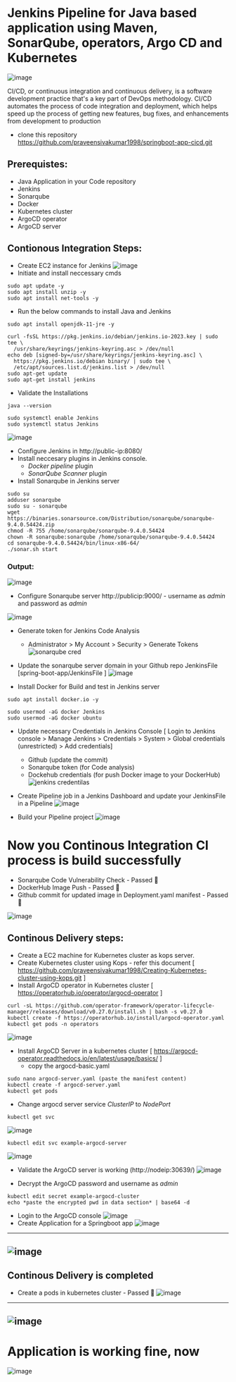 # Jenkins Pipeline for Java based application using Maven, SonarQube, operators, Argo CD and Kubernetes
![image](https://github.com/praveensivakumar1998/springboot-app-cicd/assets/108512714/8e16f73e-1c8b-4c3f-b7e0-87e8c09d208a)


CI/CD, or continuous integration and continuous delivery, is a software development practice that's a key part of DevOps methodology. CI/CD automates the process of code integration and deployment, which helps speed up the process of getting new features, bug fixes, and enhancements from development to production

- clone this repository https://github.com/praveensivakumar1998/springboot-app-cicd.git

## Prerequistes:
* Java Application in your Code repository
* Jenkins
* Sonarqube
* Docker
* Kubernetes cluster
* ArgoCD operator
* ArgoCD server

## Contionous Integration Steps:
* Create EC2 instance for Jenkins
  ![image](https://github.com/praveensivakumar1998/springboot-app-cicd/assets/108512714/c054578d-a751-46e8-a5a2-c6c3b40f69ca)
* Initiate and install neccessary cmds
```
sudo apt update -y
sudo apt install unzip -y
sudo apt install net-tools -y
```
* Run the below commands to install Java and Jenkins
```
sudo apt install openjdk-11-jre -y

curl -fsSL https://pkg.jenkins.io/debian/jenkins.io-2023.key | sudo tee \
  /usr/share/keyrings/jenkins-keyring.asc > /dev/null
echo deb [signed-by=/usr/share/keyrings/jenkins-keyring.asc] \
  https://pkg.jenkins.io/debian binary/ | sudo tee \
  /etc/apt/sources.list.d/jenkins.list > /dev/null
sudo apt-get update
sudo apt-get install jenkins
```
* Validate the Installations
```
java --version
```
```
sudo systemctl enable Jenkins
sudo systemctl status Jenkins
```
![image](https://github.com/praveensivakumar1998/springboot-app-cicd/assets/108512714/cf5c1694-5023-47dd-8c14-b7bba08e7d08)

* Configure Jenkins in http://public-ip:8080/
* Install neccesary plugins in Jenkins console.
  * *Docker pipeline* plugin
  * *SonarQube Scanner* plugin
* Install Sonarqube in Jenkins server
```
sudo su 
adduser sonarqube
sudo su - sonarqube
wget https://binaries.sonarsource.com/Distribution/sonarqube/sonarqube-9.4.0.54424.zip
chmod -R 755 /home/sonarqube/sonarqube-9.4.0.54424
chown -R sonarqube:sonarqube /home/sonarqube/sonarqube-9.4.0.54424
cd sonarqube-9.4.0.54424/bin/linux-x86-64/
./sonar.sh start
```
### Output:
![image](https://github.com/praveensivakumar1998/springboot-app-cicd/assets/108512714/54472d8c-022e-4beb-b6d8-9f80a15e71d4)

* Configure Sonarqube server http://publicip:9000/ - username as *admin* and password as *admin*

![image](https://github.com/praveensivakumar1998/springboot-app-cicd/assets/108512714/a7b0b23c-6f8c-41fc-955d-44d7477d8fd2)
* Generate token for Jenkins Code Analysis
    * Administrator > My Account > Security > Generate Tokens
    ![sonarqube cred](https://github.com/praveensivakumar1998/springboot-app-cicd/assets/108512714/55a6b409-c4ab-4c5d-8d16-b95ed4c688bb)
* Update the sonarqube server domain in your Github repo JenkinsFile [spring-boot-app/JenkinsFile ]
![image](https://github.com/praveensivakumar1998/springboot-app-cicd/assets/108512714/af116414-b73e-4514-8cfc-16a1569c3c9f)


* Install Docker for Build and test in Jenkins server
```
sudo apt install docker.io -y

sudo usermod -aG docker Jenkins
sudo usermod -aG docker ubuntu
```
* Update necessary Credentials in Jenkins Console [ Login to Jenkins console > Manage Jenkins > Credentials > System > Global credentials (unrestricted) > Add credentials]
  * Github (update the commit)
  * Sonarqube token (for Code analysis)
  * Dockehub credentials (for push Docker image to your DockerHub)
  ![jenkins credentilas](https://github.com/praveensivakumar1998/springboot-app-cicd/assets/108512714/9faded5e-d1ac-42d5-bc02-216600f2d48f)

* Create Pipeline job in a Jenkins Dashboard and update your JenkinsFile in a Pipeline
  ![image](https://github.com/praveensivakumar1998/springboot-app-cicd/assets/108512714/61bf7e7d-6ffd-48d9-addb-2c9809c7237c)
  
* Build your Pipeline project
  ![image](https://github.com/praveensivakumar1998/springboot-app-cicd/assets/108512714/e59df827-da13-43a0-83e8-78183bce808c)
# Now you Continous Integration CI process is build successfully 
   -  Sonarqube Code Vulnerability Check - Passed :tada:
   -  DockerHub Image Push - Passed :tada:
   -  Github commit for updated image in Deployment.yaml manifest - Passed :tada:

  ![image](https://github.com/praveensivakumar1998/springboot-app-cicd/assets/108512714/1fd89ed7-0377-4d61-a42b-41fd393c81d4)

## Continous Delivery steps:
* Create a EC2 machine for Kubernetes cluster as kops server.
* Create Kubernetes cluster using Kops - refer this document [ https://github.com/praveensivakumar1998/Creating-Kubernetes-cluster-using-kops.git ]
* Install ArgoCD operator in Kubernetes cluster [ https://operatorhub.io/operator/argocd-operator ]
```
curl -sL https://github.com/operator-framework/operator-lifecycle-manager/releases/download/v0.27.0/install.sh | bash -s v0.27.0
kubectl create -f https://operatorhub.io/install/argocd-operator.yaml
kubectl get pods -n operators
```
![image](https://github.com/praveensivakumar1998/springboot-app-cicd/assets/108512714/9cfa6f3a-6063-4b46-ae75-ccb35f19133b)

* Install ArgoCD Server in a kubernetes cluster [ https://argocd-operator.readthedocs.io/en/latest/usage/basics/ ]
  * copy the argocd-basic.yaml
```
sudo nano argocd-server.yaml (paste the manifest content)
kubectl create -f argocd-server.yaml
kubectl get pods
```
* Change argocd server service *ClusterIP* to *NodePort*
```
kubectl get svc
```
  ![image](https://github.com/praveensivakumar1998/springboot-app-cicd/assets/108512714/e47e3e14-4052-40b8-b575-fb3fd4b5d987)

```
kubectl edit svc example-argocd-server
```
  ![image](https://github.com/praveensivakumar1998/springboot-app-cicd/assets/108512714/1b8f71e0-3091-4d83-9c63-0fe7ff66c044)

* Validate the ArgoCD server is working (http://nodeip:30639/)
  ![image](https://github.com/praveensivakumar1998/springboot-app-cicd/assets/108512714/2db6de57-8cbe-40dd-b9c6-4f692256fab8)

* Decrypt the ArgoCD password and username as *admin*
```
kubectl edit secret example-argocd-cluster
echo *paste the encrypted pwd in data section* | base64 -d
```
* Login to the ArgoCD console
  ![image](https://github.com/praveensivakumar1998/springboot-app-cicd/assets/108512714/db2d0ba5-5c1e-487a-90ec-3c3c1712bdc1)
* Create Application for a Springboot app 
  ![image](https://github.com/praveensivakumar1998/springboot-app-cicd/assets/108512714/f968e713-b2f5-44c4-8296-717753fc2efe)
---
  ![image](https://github.com/praveensivakumar1998/springboot-app-cicd/assets/108512714/60df5923-024d-4082-acef-b2d66d4a42e7)
---
## Continous Delivery is completed
  - Create a pods in kubernetes cluster - Passed :tada:
  ![image](https://github.com/praveensivakumar1998/springboot-app-cicd/assets/108512714/7d1baa16-acc9-46cf-9578-c244f6c19c53)
---
![image](https://github.com/praveensivakumar1998/springboot-app-cicd/assets/108512714/a6ff046b-45e7-439e-b163-0023d7fb9cd8)
---

# Application is working fine, now
  ![image](https://github.com/praveensivakumar1998/springboot-app-cicd/assets/108512714/90e35fbc-21ab-4a26-b88c-cc630fdaf1b6)


